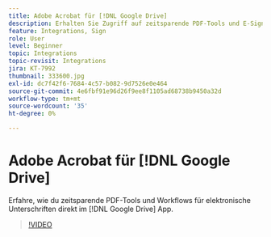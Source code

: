 ```yaml
---
title: Adobe Acrobat für [!DNL Google Drive]
description: Erhalten Sie Zugriff auf zeitsparende PDF-Tools und E-Signatur-Workflows direkt im [!DNL Google Drive] App
feature: Integrations, Sign
role: User
level: Beginner
topic: Integrations
topic-revisit: Integrations
jira: KT-7992
thumbnail: 333600.jpg
exl-id: dc7f42f6-7684-4c57-b082-9d7526e0e464
source-git-commit: 4e6fbf91e96d26f9ee8f1105ad68738b9450a32d
workflow-type: tm+mt
source-wordcount: '35'
ht-degree: 0%

---
```


# Adobe Acrobat für [!DNL Google Drive]

Erfahre, wie du zeitsparende PDF-Tools und Workflows für elektronische Unterschriften direkt im [!DNL Google Drive] App.

>[!VIDEO](https://video.tv.adobe.com/v/333600?quality=12&learn=on&hidetitle=true)
